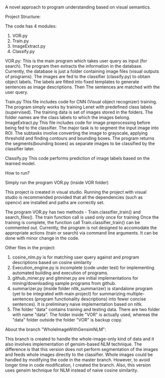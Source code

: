 A novel approach to program understanding based on visual semantics.

Project Structure:

The code has 4 modules:

 1.  VOR.py
 2.  Train.py
 3.  ImageExtract.py
 4.  Classify.py
 
 
VOR.py: 
	This is the main program which takes user query as input (for search). The program then extracts the information in the database. 
	Currently, the database is just a folder containing image files (visual outputs of programs). The images are fed to the classifier 
	(classify.py) to obtain object labels. The labels are fitted into fixed templates to generate sentences as image descriptions. Then 
	The sentences are matched with the user query.
	
Train.py
    This file includes code for CNN (Visual object recognizer) training. The program simply works by training Lenet with predefined class 
	labels (supervised). The training data is set of images stored in the folders. The folder names are the class labels to which the images
	belong.
ImageExtract.py
	This file includes code for image preprocessing before being fed to the classifier. The major task is to segment the input image into
	ROI. The subtasks involve converting the image to grayscale, applying threshold and finding contours and bounding boxes. The program 
	returns the segments(bounding boxes) as separate images to be classified by the classifier later.
	
Classify.py
	This code performs prediction of image labels based on the learned model.

How to run?

Simply run the program VOR.py (inside VOR folder)

This project is created in visual studio. Running the project with visual studio is recommended provided that all the dependencies (such as 
opencv) are installed and paths are correctly set.

The program VOR.py has two methods - Train.classifier_train() and search_files(). The train function call is used only once for training
Once the training is complete, the function call Train.classifier_train() can be commented out. Currently, the program is not designed to 
accomodate the appropriate actions (train or search) via command line arguments. It can be done with minor change in the code.

Other files in the project:

1. cosine_nlm.py is for matching user query against and program descriptions based on cosine similarity
2. Execution_engine.py is incomplete (code under test) for implementing automated building and execution of programs.
3. github_miner.py and gitminer.py are initial implementations for mining/downloading sample programs from github.
4. summarizer.py (inside folder nltk_summarizer) is standalone program (yet to be integrated with main project) for summarizing 
	multiple-sentences (program functionality descriptions) into fewer concise sentences). It is preliminary naive implementation
	based on nltk.
5. The folder "data" contains training and testing data. There are two folder with name "data". The folder inside "VOR" is actually 
	used, whereas the "data" folder outside the folder "VOR" is backup copy.

About the branch "WholeImageWithGensimNLM":

This branch is created to handle the whole-image-only kind of data and it also involves implementation of gensim-based NLM technique. The 
difference is that this version does not perform segmentation of the images and feeds whole images directly to the classifier. Whole images could be handled by modifying the code in the master 
branch. However, to avoid longer time in code modification, I created the branch. Also, this version uses gensim technique for NLM instead of naive
cosine similarity.
